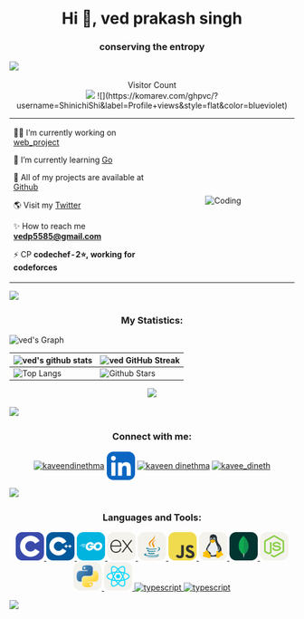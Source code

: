 <h1 align="center">Hi 👋, ved prakash singh</h1>
<h3 align="center">conserving the entropy</h3>

<!--horizontal divider(gradiant)-->
<img src="https://user-images.githubusercontent.com/73097560/115834477-dbab4500-a447-11eb-908a-139a6edaec5c.gif">

<p align="center"> 
  <div align="center">Visitor Count</div>
  
  <div align="center">
    <img src="https://profile-counter.glitch.me/antiquark007/count.svg"/>
    ![](https://komarev.com/ghpvc/?username=ShinichiShi&label=Profile+views&style=flat&color=blueviolet)
  </div> 
</p>

<table align="center">
<tr border="none">
<td width="50%" align="left">

👷‍♂️ I’m currently working on [web_project](https://github.com/antiquark007/Hackathon-Esummit.git)

💙 I’m currently learning [Go](https://go.dev/doc/)

💯 All of my projects are available at [Github](https://github.com/antiquark007?tab=repositories)

🌎 Visit my [Twitter](https://x.com/antiquark007)

✨ How to reach me **vedp5585@gmail.com**

⚡ CP **codechef-2⭐, working for codeforces**

</td>
<td width="50%" align="center">

  <img align="center" alt="Coding" width="450" src="https://github.com/antiquark007/bmi_calc/blob/main/61c36e236bdcc77ab100077492bcea1b.gif">

  </td>
</tr>
</table>

<!--horizontal divider(gradiant)-->
<img src="https://user-images.githubusercontent.com/73097560/115834477-dbab4500-a447-11eb-908a-139a6edaec5c.gif">

<h3 align="center">My Statistics:</h3>
<p align="center">

![ved's Graph](https://github-readme-activity-graph.vercel.app/graph?username=antiquark007&custom_title=antiquark007%20GitHub%20Activity%20Graph&bg_color=none&color=7F3FBF&line=7F3FBF&point=7F3FBF&area_color=FFFFFF&title_color=FFFFFF&area=true)

| ![ved's github stats](https://github-readme-stats.vercel.app/api?username=antiquark007&show_icons=true&theme=transparent) | ![ved GitHub Streak](https://github-readme-streak-stats.herokuapp.com/?user=antiquark007&theme=transparent) |
| --- | --- |
| ![Top Langs](https://github-readme-stats.vercel.app/api/top-langs/?username=antiquark007&theme=transparent) | ![Github Stars](https://github-readme-stats.vercel.app/api?username=antiquark007&show_icons=true&locale=en&count_private=true&hide_rank=true&custom_title=My%20GitHub%20Stats&disable_animations=true&theme=transparent) |
<p align="center">
  <img src="https://github-profile-trophy.vercel.app/?username=antiquark007&theme=tokyonight&&row=2&no-bg=true&column=9&margin-w=15&margin-h=15" />
</p>

<!--horizontal divider(gradiant)-->
<img src="https://user-images.githubusercontent.com/73097560/115834477-dbab4500-a447-11eb-908a-139a6edaec5c.gif">

<h3 align="center">Connect with me:</h3>
<p align="center">
<a href="https://x.com/antiquark007" target="blank"><img align="center" src="https://cdn-icons-png.flaticon.com/128/5969/5969020.png" alt="kaveendinethma" height="72" width="56" /></a>
<a href="https://linkedin.com/in/antiquark007" target="blank"><img align="center" src="https://github.com/tandpfun/skill-icons/blob/main/icons/LinkedIn.svg" alt="kaveendinethma" height="50" width="50" /></a>
<a href="https://fb.com/antiquark007" target="blank"><img align="center" src="https://raw.githubusercontent.com/rahuldkjain/github-profile-readme-generator/master/src/images/icons/Social/facebook.svg" alt="kaveen dinethma" height="50" width="50" /></a>
<a href="https://www.instagram.com/antiquark007/" target="blank"><img align="center" src="https://www.edigitalagency.com.au/wp-content/uploads/new-Instagram-icon-png-full-colour.png" alt="kavee_dineth" height="50" width="50" /></a>
</p>

<!--horizontal divider(gradiant)-->
<img src="https://user-images.githubusercontent.com/73097560/115834477-dbab4500-a447-11eb-908a-139a6edaec5c.gif">

<h3 align="center">Languages and Tools:</h3>
<p align="center"><a href="https://devdocs.io/c/" target="_blank" rel="noreferrer"> <img src="https://github.com/tandpfun/skill-icons/blob/main/icons/C.svg" alt="typescript" height="50" width="50"/> </a>
<a href="https://devdocs.io/cpp/" target="_blank" rel="noreferrer"> <img src="https://github.com/tandpfun/skill-icons/blob/main/icons/CPP.svg" alt="typescript" height="50" width="50"/> </a>
<a href="https://go.dev/doc/" target="_blank" rel="noreferrer"> <img src="https://github.com/tandpfun/skill-icons/blob/main/icons/GoLang.svg" alt="typescript" height="50" width="50"/> </a>
<a href="https://www.expressjs.com/" target="_blank" rel="noreferrer"> <img src="https://github.com/tandpfun/skill-icons/blob/main/icons/ExpressJS-Light.svg" alt="typescript" height="50" width="50"/> </a>  <a href="https://www.java.com" target="_blank" rel="noreferrer"> <img src="https://github.com/tandpfun/skill-icons/blob/main/icons/Java-Light.svg" alt="java" height="50" width="50"/> </a> <a href="https://developer.mozilla.org/en-US/docs/Web/JavaScript" target="_blank" rel="noreferrer"> <img src="https://github.com/tandpfun/skill-icons/blob/main/icons/JavaScript.svg" alt="javascript" height="50" width="50"/> </a> <a href="https://www.linux.org/" target="_blank" rel="noreferrer"> <img src="https://github.com/tandpfun/skill-icons/blob/main/icons/Linux-Light.svg" alt="linux" height="50" width="50"/> </a> <a href="https://www.mongodb.com/" target="_blank" rel="noreferrer"> <img src="https://github.com/tandpfun/skill-icons/blob/main/icons/MongoDB.svg" alt="mongodb" height="50" width="50"/> </a> <a href="https://nodejs.org" target="_blank" rel="noreferrer"> <img src="https://github.com/tandpfun/skill-icons/blob/main/icons/NodeJS-Light.svg" alt="nodejs" height="50" width="50"/> </a> <a href="https://www.python.org" target="_blank" rel="noreferrer"> <img src="https://github.com/tandpfun/skill-icons/blob/main/icons/Python-Light.svg" alt="python" height="50" width="50"/> </a> <a href="https://reactjs.org/" target="_blank" rel="noreferrer"> <img src="https://github.com/tandpfun/skill-icons/blob/main/icons/React-Light.svg" alt="react" height="50" width="50"/> </a> 
<a href="https://git-scm.com/doc" target="_blank" rel="noreferrer"> <img src="https://camo.githubusercontent.com/a2322ca134c223fe4b49d637be98c3b8d9b907e8ef9c601c4bc8ce2a5824e269/68747470733a2f2f736b696c6c69636f6e732e6465762f69636f6e733f693d676974" alt="typescript" height="50" width="50"/> </a>
<a href="https://docs.docker.com" target="_blank" rel="noreferrer"> <img src="https://camo.githubusercontent.com/5d9a8b3aaadd99a6f9e997446bd9c553e131cc3e2fd2585ea0f38a452661521e/68747470733a2f2f74656368737461636b2d67656e657261746f722e76657263656c2e6170702f646f636b65722d69636f6e2e737667" alt="typescript" height="50" width="50"/> </a>

</p>

<!--horizontal divider(gradiant)-->
<img src="https://user-images.githubusercontent.com/73097560/115834477-dbab4500-a447-11eb-908a-139a6edaec5c.gif">
